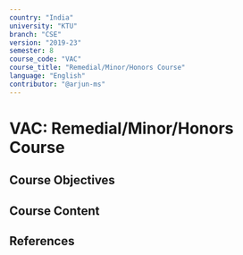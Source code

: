 ```yaml
---
country: "India"
university: "KTU"
branch: "CSE"
version: "2019-23"
semester: 8
course_code: "VAC"
course_title: "Remedial/Minor/Honors Course"
language: "English"
contributor: "@arjun-ms"
---
```


# VAC: Remedial/Minor/Honors Course

## Course Objectives
<!-- Add your objectives here -->

## Course Content
<!-- Add your syllabus content here -->

## References
<!-- Add reference books here -->
